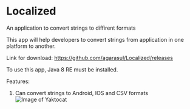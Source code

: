 # Localized
An application to convert strings to diffirent formats


This app will help developers to convert strings from application in one platform to another.

Link for download:
https://github.com/agarasul/Localized/releases


To use this app, Java 8 RE must be installed.

Features:

1. Can convert strings to Android, IOS and CSV formats
![Image of Yaktocat](https://github.com/agarasul/Localized/blob/master/screenshots/Screen%20Shot%202020-04-28%20at%2017.18.41.png)
